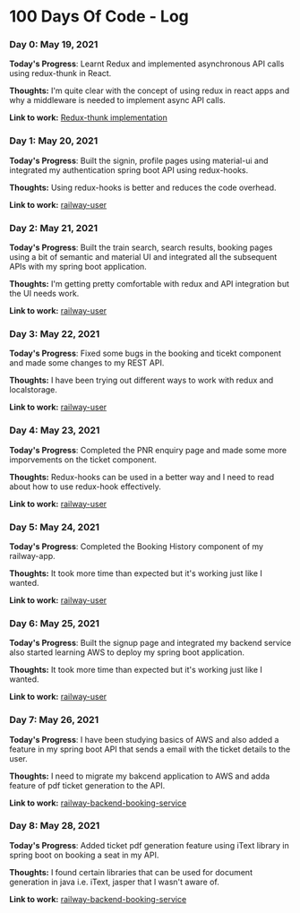 # 100 Days Of Code - Log

### Day 0: May 19, 2021

**Today's Progress**: Learnt Redux and implemented asynchronous API calls using redux-thunk in React.

**Thoughts:** I'm quite clear with the concept of using redux in react apps and why a middleware is needed to implement async API calls.

**Link to work:** [Redux-thunk implementation](https://github.com/narwalabhi/blog-posts-redux-thunk-)

### Day 1: May 20, 2021

**Today's Progress**: Built the signin, profile pages using material-ui and integrated my authentication spring boot API using redux-hooks. 

**Thoughts:** Using redux-hooks is better and reduces the code overhead. 

**Link to work:** [railway-user](https://github.com/narwalabhi/railway-user-react)

### Day 2: May 21, 2021

**Today's Progress**: Built the train search, search results, booking pages using a bit of semantic and material UI and integrated all the subsequent APIs with my spring boot application. 

**Thoughts:** I'm getting pretty comfortable with redux and API integration but the UI needs work. 

**Link to work:** [railway-user](https://github.com/narwalabhi/railway-user-react/commit/363451c783da086f7abe22aa654a0141982fcd27)


### Day 3: May 22, 2021

**Today's Progress**: Fixed some bugs in the booking and ticekt component and made some changes to my REST API.

**Thoughts:** I have been trying out different ways to work with redux and localstorage.

**Link to work:** [railway-user](https://github.com/narwalabhi/railway-user-react/commit/29b65645bbbef8faa756cb6d05331c870e003910)


### Day 4: May 23, 2021

**Today's Progress**: Completed the PNR enquiry page and made some more imporvements on the ticket component.

**Thoughts:** Redux-hooks can be used in a better way and I need to read about how to use redux-hook effectively.

**Link to work:** [railway-user](https://github.com/narwalabhi/railway-user-react/commit/29b65645bbbef8faa756cb6d05331c870e003910)


### Day 5: May 24, 2021

**Today's Progress**: Completed the Booking History component of my railway-app.

**Thoughts:** It took more time than expected but it's working just like I wanted.

**Link to work:** [railway-user](https://github.com/narwalabhi/railway-user-react/commit/7623f1dc6ee81213c992849da51163812cab9ca5)

### Day 6: May 25, 2021

**Today's Progress**: Built the signup page and integrated my backend service also started learning AWS to deploy my spring boot application.

**Thoughts:** It took more time than expected but it's working just like I wanted.

**Link to work:** [railway-user](https://github.com/narwalabhi/railway-user-react/commit/235699bb5743c6e535f63e3f43d7c7e964f2c8d9)

### Day 7: May 26, 2021

**Today's Progress**: I have been studying basics of AWS and also added a feature in my spring boot API that sends a email with the ticket details to the user. 

**Thoughts:** I need to migrate my bakcend application to AWS and adda feature of pdf ticket generation to the API.

**Link to work:** [railway-backend-booking-service](https://github.com/narwalabhi/booking-service/commit/ca2b89abbc563fada7b7a0521d5d060f736ee540)

### Day 8: May 28, 2021

**Today's Progress**: Added ticket pdf generation feature using iText library in spring boot on booking a seat in my API.

**Thoughts:** I found certain libraries that can be used for document generation in java i.e. iText, jasper that I wasn't aware of.

**Link to work:** [railway-backend-booking-service](https://github.com/narwalabhi/booking-service/commit/c43b59d7912a63d54961c4345ffb062bc5c6dc0b)



